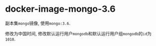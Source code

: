# docker-image-mongo-3.6


副本集`mongo`镜像, 使用`mongo:3.6`.

修改为中国时间, 修改默认运行用户`mongodb`和默认运行用户组`mongodb`的`id`为`1010`.